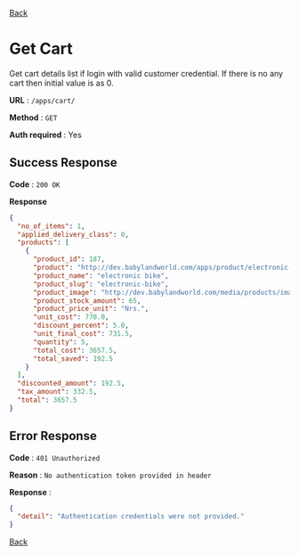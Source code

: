 [Back](../README.md)

# Get Cart

Get cart details list if login with valid customer credential. If there is no any cart then initial value is as 0.

**URL** : `/apps/cart/`

**Method** : `GET`

**Auth required** : Yes

## Success Response

**Code** : `200 OK`

**Response**

```json
{
  "no_of_items": 1,
  "applied_delivery_class": 0,
  "products": [
    {
      "product_id": 187,
      "product": "http://dev.babylandworld.com/apps/product/electronic-bike/",
      "product_name": "electronic bike",
      "product_slug": "electronic-bike",
      "product_image": "http://dev.babylandworld.com/media/products/images/sc600x600.jpg",
      "product_stock_amount": 65,
      "product_price_unit": "Nrs.",
      "unit_cost": 770.0,
      "discount_percent": 5.0,
      "unit_final_cost": 731.5,
      "quantity": 5,
      "total_cost": 3657.5,
      "total_saved": 192.5
    }
  ],
  "discounted_amount": 192.5,
  "tax_amount": 332.5,
  "total": 3657.5
}
```

## Error Response

**Code** : `401 Unauthorized`

**Reason** : `No authentication token provided in header`

**Response** :

```json
{
  "detail": "Authentication credentials were not provided."
}
```

[Back](../README.md)
